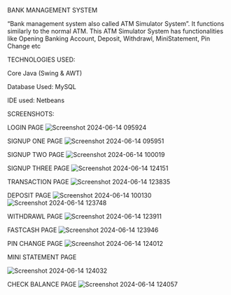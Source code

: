 BANK MANAGEMENT SYSTEM

“Bank management system also called ATM Simulator System”. It functions similarly to the normal ATM. This ATM Simulator System has functionalities like Opening Banking Account, Deposit, Withdrawl, MiniStatement, Pin Change etc

TECHNOLOGIES USED:

Core Java (Swing & AWT)

Database Used: MySQL

IDE used: Netbeans


SCREENSHOTS:

LOGIN PAGE
![Screenshot 2024-06-14 095924](https://github.com/reena-10/Bank-Management-System/assets/170872127/5423e750-3d03-4a16-9a44-f6eabfeea46b)

SIGNUP ONE PAGE
![Screenshot 2024-06-14 095951](https://github.com/reena-10/Bank-Management-System/assets/170872127/c0161d70-117e-4574-ae25-8ce77748ccf4)

SIGNUP TWO PAGE
![Screenshot 2024-06-14 100019](https://github.com/reena-10/Bank-Management-System/assets/170872127/de901bc6-1dc9-4ae6-807d-8537325593fe)

SIGNUP THREE PAGE
![Screenshot 2024-06-14 124151](https://github.com/reena-10/Bank-Management-System/assets/170872127/7b48eb6b-e3a2-46a3-a0e6-2e8441a5fa9f)

TRANSACTION PAGE
![Screenshot 2024-06-14 123835](https://github.com/reena-10/Bank-Management-System/assets/170872127/be9d12a7-9821-477b-83a0-ba504806ac80)

DEPOSIT PAGE
![Screenshot 2024-06-14 100130](https://github.com/reena-10/Bank-Management-System/assets/170872127/ff56ae98-484e-4244-b7ae-3e8960eaccc6)
![Screenshot 2024-06-14 123748](https://github.com/reena-10/Bank-Management-System/assets/170872127/faf58ed7-e500-43de-a07b-51a8c75a8413)

WITHDRAWL PAGE
![Screenshot 2024-06-14 123911](https://github.com/reena-10/Bank-Management-System/assets/170872127/68cd4809-feb5-4d65-b660-bebd0e6962a6)

FASTCASH PAGE
![Screenshot 2024-06-14 123946](https://github.com/reena-10/Bank-Management-System/assets/170872127/b047f976-2d80-442e-95cb-fb69d306fa24)

PIN CHANGE PAGE
![Screenshot 2024-06-14 124012](https://github.com/reena-10/Bank-Management-System/assets/170872127/7aca7e44-2805-4074-a6e8-b5a384116e0e)

MINI STATEMENT PAGE

![Screenshot 2024-06-14 124032](https://github.com/reena-10/Bank-Management-System/assets/170872127/ba7daf0e-f587-4df0-936d-fbb4c9516479)

CHECK BALANCE PAGE
![Screenshot 2024-06-14 124057](https://github.com/reena-10/Bank-Management-System/assets/170872127/5906116f-f37d-447e-b6d9-35b59aea56da)

 
